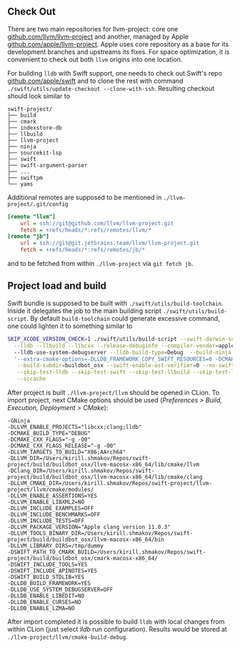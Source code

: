 <!-- Header: CLion for LLDB Development -->
<!-- Tag: apple -->
<!-- Tag: cpp -->
<!-- Summary: Tricks for comfy environment setup -->
<!-- Summary: for building and debugging LLDB with CLion. -->

## Check Out

There are two main repositories for llvm-project: core one 
[github.com/llvm/llvm-project](github.com/llvm/llvm-project) 
and another, managed by Apple 
[github.com/apple/llvm-project](github.com/apple/llvm-project). 
Apple uses core repository as a base for its development branches and 
upstreams its fixes. For space optimization, it is convenient to check 
out both `llvm` origins into one location. 

For building `lldb` with Swift support, one needs to check out Swift's repo 
[github.com/apple/swift](github.com/apple/swift) and to clone the rest with 
command `./swift/utils/update-checkout --clone-with-ssh`.
Resulting checkout should look similar to 

```plaintext
swift-project/
├── build
├── cmark
├── indexstore-db
├── llbuild
├── llvm-project
├── ninja
├── sourcekit-lsp
├── swift
├── swift-argument-parser
├── ...
├── swiftpm
└── yams
```

Additional remotes are supposed to be mentioned in `./llvm-project/.git/config`
```ini
[remote "llvm"]
	url = ssh://git@github.com/llvm/llvm-project.git
	fetch = +refs/heads/*:refs/remotes/llvm/*
[remote "jb"]
    url = ssh://git@git.jetbrains.team/llvm/llvm-project.git
    fetch = +refs/heads/*:refs/remotes/jb/*
```
and to be fetched from within `./llvm-project` via `git fetch jb`.

[comment]: <> (In order to utils/update-checkout --scheme release/5.3)

## Project load and build

Swift bundle is supposed to be built with `./swift/utils/build-toolchain`. 
Inside it delegates the job to the main building script `./swift/utils/build-script`. 
By default `build-toolchain` could generate excessive command, one could 
lighten it to something similar to
```bash
SKIP_XCODE_VERSION_CHECK=1 ./swift/utils/build-script --swift-darwin-supported-archs="x86_64" \
  --lldb --llbuild --libcxx --release-debuginfo --compiler-vendor=apple --lldb-no-debugserver \ 
  --lldb-use-system-debugserver --lldb-build-type=Debug  --build-ninja \
  '--extra-cmake-options=-DLLDB_FRAMEWORK_COPY_SWIFT_RESOURCES=0 -DCMAKE_C_FLAGS="-gline-tables-only" -DCMAKE_CXX_FLAGS="-gline-tables-only"' \
   --build-subdir=buildbot_osx --swift-enable-ast-verifier=0 --no-swift-stdlib-assertions \
   --skip-test-lldb --skip-test-swift --skip-test-llbuild --skip-test-lldb --skip-test-cmark \
   --sccache
```

After project is built `./llvm-project/llvm` should be opened in CLion. To import 
project, next CMake options should be used (*Preferences > Build, Execution, Deployment > CMake*):

```plaintext
-GNinja
-DLLVM_ENABLE_PROJECTS="libcxx;clang;lldb"
-DCMAKE_BUILD_TYPE="DEBUG"
-DCMAKE_CXX_FLAGS="-g -O0"
-DCMAKE_CXX_FLAGS_RELEASE="-g -O0"
-DLLVM_TARGETS_TO_BUILD="X86;AArch64"
-DLLVM_DIR=/Users/kirill.shmakov/Repos/swift-project/build/buildbot_osx/llvm-macosx-x86_64/lib/cmake/llvm
-DClang_DIR=/Users/kirill.shmakov/Repos/swift-project/build/buildbot_osx/llvm-macosx-x86_64/lib/cmake/clang
-DLLVM_CMAKE_DIR=/Users/kirill.shmakov/Repos/swift-project/llvm-project/llvm/cmake/modules/
-DLLVM_ENABLE_ASSERTIONS=YES
-DLLVM_ENABLE_LIBXML2=NO
-DLLVM_INCLUDE_EXAMPLES=OFF
-DLLVM_INCLUDE_BENCHMARKS=OFF
-DLLVM_INCLUDE_TESTS=OFF
-DLLVM_PACKAGE_VERSION="Apple clang version 11.0.3"
-DLLVM_TOOLS_BINARY_DIR=/Users/kirill.shmakov/Repos/swift-project/build/buildbot_osx/llvm-macosx-x86_64/bin
-DLLVM_LIBRARY_DIRS=/tmp/dummy
-DSWIFT_PATH_TO_CMARK_BUILD=/Users/kirill.shmakov/Repos/swift-project/build/buildbot_osx/cmark-macosx-x86_64/
-DSWIFT_INCLUDE_TOOLS=YES
-DSWIFT_INCLUDE_APINOTES=YES
-DSWIFT_BUILD_STDLIB=YES
-DLLDB_BUILD_FRAMEWORK=YES
-DLLDB_USE_SYSTEM_DEBUGSERVER=OFF
-DLLDB_ENABLE_LIBEDIT=NO
-DLLDB_ENABLE_CURSES=NO
-DLLDB_ENABLE_LZMA=NO
```

After import completed it is possible to build `lldb` with local changes 
from within CLion (just select *lldb* run configuration). Results would 
be stored at `./llvm-project/llvm/cmake-build-debug`. 